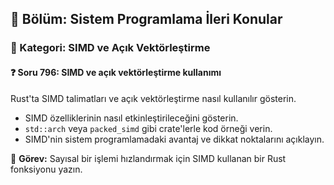 ## 📘 Bölüm: Sistem Programlama İleri Konular  
### 🔹 Kategori: SIMD ve Açık Vektörleştirme  
#### ❓ Soru 796: SIMD ve açık vektörleştirme kullanımı

Rust'ta SIMD talimatları ve açık vektörleştirme nasıl kullanılır gösterin.

- SIMD özelliklerinin nasıl etkinleştirileceğini gösterin.
- `std::arch` veya `packed_simd` gibi crate'lerle kod örneği verin.
- SIMD'nin sistem programlamadaki avantaj ve dikkat noktalarını açıklayın.

🔧 **Görev:** Sayısal bir işlemi hızlandırmak için SIMD kullanan bir Rust fonksiyonu yazın.
